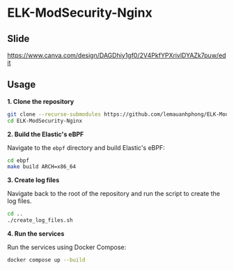 # ELK-ModSecurity-Nginx

## Slide
https://www.canva.com/design/DAGDhiy1gf0/2V4PkfYPXrivlDYAZk7puw/edit

## Usage

**1. Clone the repository**

```sh
git clone --recurse-submodules https://github.com/lemauanhphong/ELK-ModSecurity-Nginx.git
cd ELK-ModSecurity-Nginx
```

**2. Build the Elastic's eBPF**

Navigate to the `ebpf` directory and build Elastic's eBPF:

```sh
cd ebpf
make build ARCH=x86_64
```

**3. Create log files**

Navigate back to the root of the repository and run the script to create the log files.

```sh
cd ..
./create_log_files.sh
```

**4. Run the services**

Run the services using Docker Compose:

```sh
docker compose up --build
```
